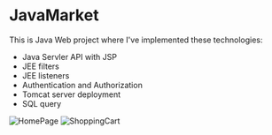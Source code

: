# JavaMarket

This is Java Web project where I've implemented these technologies:
 - Java Servler API with JSP
 - JEE filters
 - JEE listeners
 - Authentication and Authorization
 - Tomcat server deployment
 - SQL query

![HomePage](https://user-images.githubusercontent.com/61890185/216777052-a200e3d8-8cd6-47b2-ad6a-7a015bf89650.png)
![ShoppingCart](https://user-images.githubusercontent.com/61890185/216777057-8538d1ac-16ca-4646-8e58-a485b3eb335e.png)
